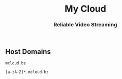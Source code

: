 <h1 align="center">My Cloud</h1>

<h3 align="center">Reliable Video Streaming</h3>

<br>

## Host Domains

```
mcloud.bz
```

```
[a-zA-Z]*.mcloud.bz
```


